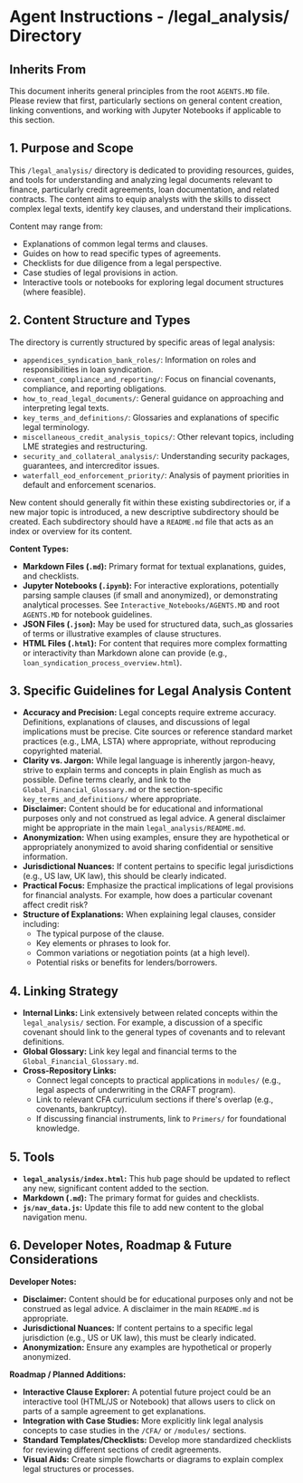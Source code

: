 # Agent Instructions - /legal_analysis/ Directory

## Inherits From
This document inherits general principles from the root `AGENTS.MD` file. Please review that first, particularly sections on general content creation, linking conventions, and working with Jupyter Notebooks if applicable to this section.

## 1. Purpose and Scope
This `/legal_analysis/` directory is dedicated to providing resources, guides, and tools for understanding and analyzing legal documents relevant to finance, particularly credit agreements, loan documentation, and related contracts. The content aims to equip analysts with the skills to dissect complex legal texts, identify key clauses, and understand their implications.

Content may range from:
*   Explanations of common legal terms and clauses.
*   Guides on how to read specific types of agreements.
*   Checklists for due diligence from a legal perspective.
*   Case studies of legal provisions in action.
*   Interactive tools or notebooks for exploring legal document structures (where feasible).

## 2. Content Structure and Types
The directory is currently structured by specific areas of legal analysis:
*   `appendices_syndication_bank_roles/`: Information on roles and responsibilities in loan syndication.
*   `covenant_compliance_and_reporting/`: Focus on financial covenants, compliance, and reporting obligations.
*   `how_to_read_legal_documents/`: General guidance on approaching and interpreting legal texts.
*   `key_terms_and_definitions/`: Glossaries and explanations of specific legal terminology.
*   `miscellaneous_credit_analysis_topics/`: Other relevant topics, including LME strategies and restructuring.
*   `security_and_collateral_analysis/`: Understanding security packages, guarantees, and intercreditor issues.
*   `waterfall_eod_enforcement_priority/`: Analysis of payment priorities in default and enforcement scenarios.

New content should generally fit within these existing subdirectories or, if a new major topic is introduced, a new descriptive subdirectory should be created. Each subdirectory should have a `README.md` file that acts as an index or overview for its content.

**Content Types:**
*   **Markdown Files (`.md`):** Primary format for textual explanations, guides, and checklists.
*   **Jupyter Notebooks (`.ipynb`):** For interactive explorations, potentially parsing sample clauses (if small and anonymized), or demonstrating analytical processes. See `Interactive_Notebooks/AGENTS.MD` and root `AGENTS.MD` for notebook guidelines.
*   **JSON Files (`.json`):** May be used for structured data, such_as glossaries of terms or illustrative examples of clause structures.
*   **HTML Files (`.html`):** For content that requires more complex formatting or interactivity than Markdown alone can provide (e.g., `loan_syndication_process_overview.html`).

## 3. Specific Guidelines for Legal Analysis Content

*   **Accuracy and Precision:** Legal concepts require extreme accuracy. Definitions, explanations of clauses, and discussions of legal implications must be precise. Cite sources or reference standard market practices (e.g., LMA, LSTA) where appropriate, without reproducing copyrighted material.
*   **Clarity vs. Jargon:** While legal language is inherently jargon-heavy, strive to explain terms and concepts in plain English as much as possible. Define terms clearly, and link to the `Global_Financial_Glossary.md` or the section-specific `key_terms_and_definitions/` where appropriate.
*   **Disclaimer:** Content should be for educational and informational purposes only and not construed as legal advice. A general disclaimer might be appropriate in the main `legal_analysis/README.md`.
*   **Anonymization:** When using examples, ensure they are hypothetical or appropriately anonymized to avoid sharing confidential or sensitive information.
*   **Jurisdictional Nuances:** If content pertains to specific legal jurisdictions (e.g., US law, UK law), this should be clearly indicated.
*   **Practical Focus:** Emphasize the practical implications of legal provisions for financial analysts. For example, how does a particular covenant affect credit risk?
*   **Structure of Explanations:** When explaining legal clauses, consider including:
    *   The typical purpose of the clause.
    *   Key elements or phrases to look for.
    *   Common variations or negotiation points (at a high level).
    *   Potential risks or benefits for lenders/borrowers.

## 4. Linking Strategy

*   **Internal Links:** Link extensively between related concepts within the `legal_analysis/` section. For example, a discussion of a specific covenant should link to the general types of covenants and to relevant definitions.
*   **Global Glossary:** Link key legal and financial terms to the `Global_Financial_Glossary.md`.
*   **Cross-Repository Links:**
    *   Connect legal concepts to practical applications in `modules/` (e.g., legal aspects of underwriting in the CRAFT program).
    *   Link to relevant CFA curriculum sections if there's overlap (e.g., covenants, bankruptcy).
    *   If discussing financial instruments, link to `Primers/` for foundational knowledge.

## 5. Tools
*   **`legal_analysis/index.html`:** This hub page should be updated to reflect any new, significant content added to the section.
*   **Markdown (`.md`):** The primary format for guides and checklists.
*   **`js/nav_data.js`:** Update this file to add new content to the global navigation menu.

## 6. Developer Notes, Roadmap & Future Considerations

**Developer Notes:**
*   **Disclaimer:** Content should be for educational purposes only and not be construed as legal advice. A disclaimer in the main `README.md` is appropriate.
*   **Jurisdictional Nuances:** If content pertains to a specific legal jurisdiction (e.g., US or UK law), this must be clearly indicated.
*   **Anonymization:** Ensure any examples are hypothetical or properly anonymized.

**Roadmap / Planned Additions:**
*   **Interactive Clause Explorer:** A potential future project could be an interactive tool (HTML/JS or Notebook) that allows users to click on parts of a sample agreement to get explanations.
*   **Integration with Case Studies:** More explicitly link legal analysis concepts to case studies in the `/CFA/` or `/modules/` sections.
*   **Standard Templates/Checklists:** Develop more standardized checklists for reviewing different sections of credit agreements.
*   **Visual Aids:** Create simple flowcharts or diagrams to explain complex legal structures or processes.
